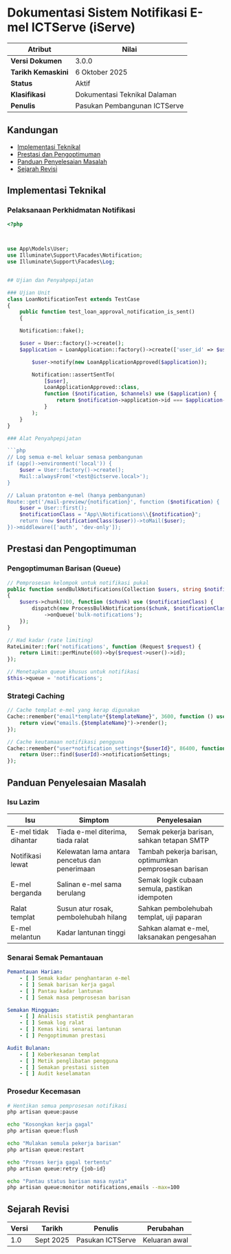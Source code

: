 # Dokumentasi Sistem Notifikasi E-mel ICTServe (iServe)

| Atribut              | Nilai                        |
| -------------------- | ---------------------------- |
| **Versi Dokumen**    | 3.0.0                        |
| **Tarikh Kemaskini** | 6 Oktober 2025               |
| **Status**           | Aktif                        |
| **Klasifikasi**      | Dokumentasi Teknikal Dalaman |
| **Penulis**          | Pasukan Pembangunan ICTServe |

## Kandungan

- [Implementasi Teknikal](#implementasi-teknikal)
- [Prestasi dan Pengoptimuman](#prestasi-dan-pengoptimuman)
- [Panduan Penyelesaian Masalah](#panduan-penyelesaian-masalah)
- [Sejarah Revisi](#sejarah-revisi)

## Implementasi Teknikal

### Pelaksanaan Perkhidmatan Notifikasi

````php
<?php



use App\Models\User;
use Illuminate\Support\Facades\Notification;
use Illuminate\Support\Facades\Log;


## Ujian dan Penyahpepijatan

### Ujian Unit
class LoanNotificationTest extends TestCase
{
    public function test_loan_approval_notification_is_sent()
    {

    Notification::fake();

    $user = User::factory()->create();
    $application = LoanApplication::factory()->create(['user_id' => $user->id]);

        $user->notify(new LoanApplicationApproved($application));

        Notification::assertSentTo(
            [$user],
            LoanApplicationApproved::class,
            function ($notification, $channels) use ($application) {
                return $notification->application->id === $application->id;
            }
        );
    }
}

### Alat Penyahpepijatan

```php
// Log semua e-mel keluar semasa pembangunan
if (app()->environment('local')) {
    $user = User::factory()->create();
    Mail::alwaysFrom('<test@ictserve.local>');
}

// Laluan pratonton e-mel (hanya pembangunan)
Route::get('/mail-preview/{notification}', function ($notification) {
    $user = User::first();
    $notificationClass = "App\\Notifications\\{$notification}";
    return (new $notificationClass($user))->toMail($user);
})->middleware(['auth', 'dev-only']);
````

## Prestasi dan Pengoptimuman

### Pengoptimuman Barisan (Queue)

```php
// Pemprosesan kelompok untuk notifikasi pukal
public function sendBulkNotifications(Collection $users, string $notificationClass): void
{
    $users->chunk(100, function ($chunk) use ($notificationClass) {
        dispatch(new ProcessBulkNotifications($chunk, $notificationClass))
            ->onQueue('bulk-notifications');
    });
}

// Had kadar (rate limiting)
RateLimiter::for('notifications', function (Request $request) {
    return Limit::perMinute(60)->by($request->user()->id);
});

// Menetapkan queue khusus untuk notifikasi
$this->queue = 'notifications';
```

### Strategi Caching

```php
// Cache templat e-mel yang kerap digunakan
Cache::remember("email*template*{$templateName}", 3600, function () use ($templateName) {
    return view("emails.{$templateName}")->render();
});

// Cache keutamaan notifikasi pengguna
Cache::remember("user*notification_settings*{$userId}", 86400, function () use ($userId) {
    return User::find($userId)->notificationSettings;
});
```

## Panduan Penyelesaian Masalah

### Isu Lazim

| Isu                  | Simptom                                       | Penyelesaian                                           |
| -------------------- | --------------------------------------------- | ------------------------------------------------------ |
| E-mel tidak dihantar | Tiada e-mel diterima, tiada ralat             | Semak pekerja barisan, sahkan tetapan SMTP             |
| Notifikasi lewat     | Kelewatan lama antara pencetus dan penerimaan | Tambah pekerja barisan, optimumkan pemprosesan barisan |
| E-mel berganda       | Salinan e-mel sama berulang                   | Semak logik cubaan semula, pastikan idempoten          |
| Ralat templat        | Susun atur rosak, pembolehubah hilang         | Sahkan pembolehubah templat, uji paparan               |
| E-mel melantun       | Kadar lantunan tinggi                         | Sahkan alamat e-mel, laksanakan pengesahan             |

### Senarai Semak Pemantauan

```yaml
Pemantauan Harian:
    - [ ] Semak kadar penghantaran e-mel
    - [ ] Semak barisan kerja gagal
    - [ ] Pantau kadar lantunan
    - [ ] Semak masa pemprosesan barisan

Semakan Mingguan:
    - [ ] Analisis statistik penghantaran
    - [ ] Semak log ralat
    - [ ] Kemas kini senarai lantunan
    - [ ] Pengoptimuman prestasi

Audit Bulanan:
    - [ ] Keberkesanan templat
    - [ ] Metik penglibatan pengguna
    - [ ] Semakan prestasi sistem
    - [ ] Audit keselamatan
```

### Prosedur Kecemasan

```bash
# Hentikan semua pemprosesan notifikasi
php artisan queue:pause

echo "Kosongkan kerja gagal"
php artisan queue:flush

echo "Mulakan semula pekerja barisan"
php artisan queue:restart

echo "Proses kerja gagal tertentu"
php artisan queue:retry {job-id}

echo "Pantau status barisan masa nyata"
php artisan queue:monitor notifications,emails --max=100
```

## Sejarah Revisi

| Versi | Tarikh    | Penulis          | Perubahan     |
| ----- | --------- | ---------------- | ------------- |
| 1.0   | Sept 2025 | Pasukan ICTServe | Keluaran awal |
